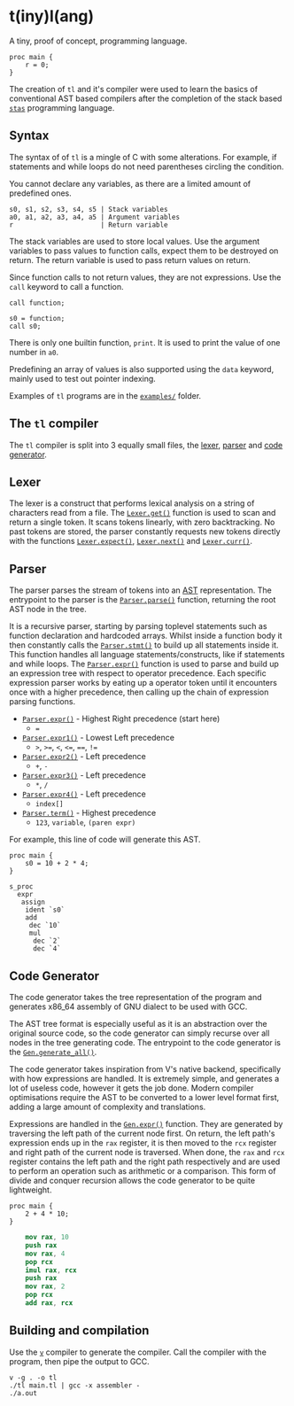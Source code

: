 # t(iny)l(ang)

A tiny, proof of concept, programming language.

```
proc main {
	r = 0;
}
```

The creation of `tl` and it's compiler were used to learn the basics of conventional AST based compilers after the completion of the stack based [`stas`](https://github.com/l1mey112/stas) programming language.

## Syntax

The syntax of of `tl` is a mingle of C with some alterations. For example, if statements and while loops do not need parentheses circling the condition.

You cannot declare any variables, as there are a limited amount of predefined ones.

```
s0, s1, s2, s3, s4, s5 | Stack variables
a0, a1, a2, a3, a4, a5 | Argument variables
r                      | Return variable
```

The stack variables are used to store local values. Use the argument variables to pass values to function calls, expect them to be destroyed on return. The return variable is used to pass return values on return.

Since function calls to not return values, they are not expressions. Use the `call` keyword to call a function.

```
call function;

s0 = function;
call s0;
```

There is only one builtin function, `print`. It is used to print the value of one number in `a0`.

Predefining an array of values is also supported using the `data` keyword, mainly used to test out pointer indexing.

Examples of `tl` programs are in the [`examples/`](./examples/) folder. 

<!-- talk about for learning -->

## The `tl` compiler

The `tl` compiler is split into 3 equally small files, the [lexer](./lexer.v), [parser](./parser.v) and [code generator](./gas.v).

## Lexer

The lexer is a construct that performs lexical analysis on a string of characters read from a file. The [`Lexer.get()`](./lexer.v#L23) function is used to scan and return a single token. It scans tokens linearly, with zero backtracking. No past tokens are stored, the parser constantly requests new tokens directly with the functions [`Lexer.expect()`](./lexer.v#142), [`Lexer.next()`](./lexer.v#147) and [`Lexer.curr()`](./lexer.v#153).

## Parser

The parser parses the stream of tokens into an [AST](https://en.wikipedia.org/wiki/Abstract_syntax_tree) representation. The entrypoint to the parser is the [`Parser.parse()`](./parser.v#281) function, returning the root AST node in the tree.

It is a recursive parser, starting by parsing toplevel statements such as function declaration and hardcoded arrays. Whilst inside a function body it then constantly calls the [`Parser.stmt()`](./parser.v#180) to build up all statements inside it. This function handles all language statements/constructs, like if statements and while loops. The [`Parser.expr()`](./parser.v#128) function is used to parse and build up an expression tree with respect to operator precedence. Each specific expression parser works by eating up a operator token until it encounters once with a higher precedence, then calling up the chain of expression parsing functions.

- [`Parser.expr()`](./parser.v#128) - Highest Right precedence (start here)
	- `=`
- [`Parser.expr1()`](./parser.v#104) - Lowest Left precedence
	- `>`, `>=`, `<`, `<=`, `==`, `!=`
- [`Parser.expr2()`](./parser.v#90) - Left precedence
	- `+`, `-`
- [`Parser.expr3()`](./parser.v#76) - Left precedence
	- `*`, `/`
- [`Parser.expr4()`](./parser.v#59) - Left precedence
	- `index[]`
- [`Parser.term()`](./parser.v#42) - Highest precedence
	- `123`, `variable`, `(paren expr)`

For example, this line of code will generate this AST.

```
proc main {
	s0 = 10 + 2 * 4;
}
```
```
s_proc
  expr
   assign
    ident `s0`
    add
     dec `10`
     mul
      dec `2`
      dec `4`
```

## Code Generator

The code generator takes the tree representation of the program and generates x86_64 assembly of GNU dialect to be used with GCC.

The AST tree format is especially useful as it is an abstraction over the original source code, so the code generator can simply recurse over all nodes in the tree generating code. The entrypoint to the code generator is the [`Gen.generate_all()`](./gas.v#250).

The code generator takes inspiration from V's native backend, specifically with how expressions are handled. It is extremely simple, and generates a lot of useless code, however it gets the job done. Modern compiler optimisations require the AST to be converted to a lower level format first, adding a large amount of complexity and translations.

Expressions are handled in the [`Gen.expr()`](./gas.v#64) function. They are generated by traversing the left path of the current node first. On return, the left path's expression ends up in the `rax` register, it is then moved to the `rcx` register and right path of the current node is traversed. When done, the `rax` and `rcx` register contains the left path and the right path respectively and are used to perform an operation such as arithmetic or a comparison. This form of divide and conquer recursion allows the code generator to be quite lightweight.

```
proc main {
	2 + 4 * 10;
}
```

```nasm
    mov rax, 10
    push rax
    mov rax, 4
    pop rcx
    imul rax, rcx
    push rax
    mov rax, 2
    pop rcx
    add rax, rcx
```

## Building and compilation

Use the [`v`](https://vlang.io/) compiler to generate the compiler. Call the compiler with the program, then pipe the output to GCC.

```
v -g . -o tl
./tl main.tl | gcc -x assembler -
./a.out
```